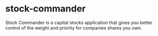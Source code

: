 # stock-commander
Stock Commander is a capital stocks application that gives you better control of the weight and priority for companies shares you own.

